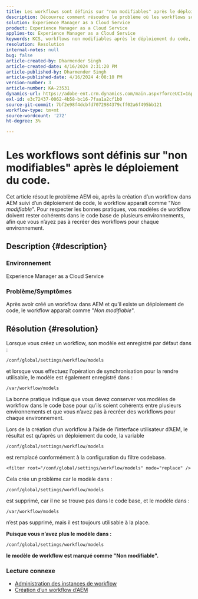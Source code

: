 ```yaml
---
title: Les workflows sont définis sur "non modifiables" après le déploiement du code.
description: Découvrez comment résoudre le problème où les workflows sont définis sur "non modifiables" après le déploiement du code. Maintenez vos modèles de workflow dans le code base cohérents sur l’ensemble du mult.
solution: Experience Manager as a Cloud Service
product: Experience Manager as a Cloud Service
applies-to: Experience Manager as a Cloud Service
keywords: KCS, workflows non modifiables après le déploiement du code, AEM, AEMaaCS, workflow
resolution: Resolution
internal-notes: null
bug: false
article-created-by: Dharmender Singh
article-created-date: 4/16/2024 2:31:20 PM
article-published-by: Dharmender Singh
article-published-date: 4/16/2024 4:08:10 PM
version-number: 3
article-number: KA-23531
dynamics-url: https://adobe-ent.crm.dynamics.com/main.aspx?forceUCI=1&pagetype=entityrecord&etn=knowledgearticle&id=3bbe37fa-fdfb-ee11-a1fe-0022480a40c2
exl-id: e3c72437-0062-4b58-bc16-7faa1a2cf1b0
source-git-commit: 7bf2e98f4dcbfd7072984379cff02a6f495bb121
workflow-type: tm+mt
source-wordcount: '272'
ht-degree: 3%

---
```


# Les workflows sont définis sur &quot;non modifiables&quot; après le déploiement du code.


Cet article résout le problème AEM où, après la création d’un workflow dans AEM suivi d’un déploiement de code, le workflow apparaît comme &quot;*Non modifiable*&quot;. Pour respecter les bonnes pratiques, vos modèles de workflow doivent rester cohérents dans le code base de plusieurs environnements, afin que vous n’ayez pas à recréer des workflows pour chaque environnement.

## Description {#description}


### Environnement

Experience Manager as a Cloud Service

### Problème/Symptômes

Après avoir créé un workflow dans AEM et qu’il existe un déploiement de code, le workflow apparaît comme &quot;*Non modifiable*&quot;.


## Résolution {#resolution}


Lorsque vous créez un workflow, son modèle est enregistré par défaut dans :


```
/conf/global/settings/workflow/models
```


et lorsque vous effectuez l’opération de synchronisation pour la rendre utilisable, le modèle est également enregistré dans :


```
/var/workflow/models
```


La bonne pratique indique que vous devez conserver vos modèles de workflow dans le code base pour qu’ils soient cohérents entre plusieurs environnements et que vous n’avez pas à recréer des workflows pour chaque environnement.

Lors de la création d’un workflow à l’aide de l’interface utilisateur d’AEM, le résultat est qu’après un déploiement du code, la variable


```
/conf/global/settings/workflow/models
```


est remplacé conformément à la configuration du filtre codebase.


```
<filter root="/conf/global/settings/workflow/models" mode="replace" />
```


Cela crée un problème car le modèle dans :


```
/conf/global/settings/workflow/models
```


est supprimé, car il ne se trouve pas dans le code base, et le modèle dans :


```
/var/workflow/models
```


n’est pas supprimé, mais il est toujours utilisable à la place.

<b>Puisque vous n’avez plus le modèle dans :</b>


```
/conf/global/settings/workflow/models
```


<b>le modèle de workflow est marqué comme &quot;Non modifiable&quot;.</b>

### <b>Lecture connexe</b>

- [Administration des instances de workflow](https://experienceleague.adobe.com/en/docs/experience-manager-cloud-service/content/sites/administering/workflows-administering)
- [Création d’un workflow d’AEM](https://experienceleague.adobe.com/docs/experience-manager-learn/cloud-service/forms/create-aem-workflow/create-workflow.html?lang=en)
